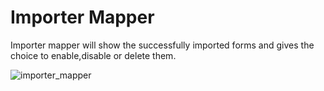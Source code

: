 # Importer Mapper

Importer mapper will show the successfully imported forms and gives the choice to enable,disable or delete them.

![importer_mapper](https://cloud.githubusercontent.com/assets/8191145/6553950/3175d320-c67c-11e4-96db-55ca010f1b59.png)
